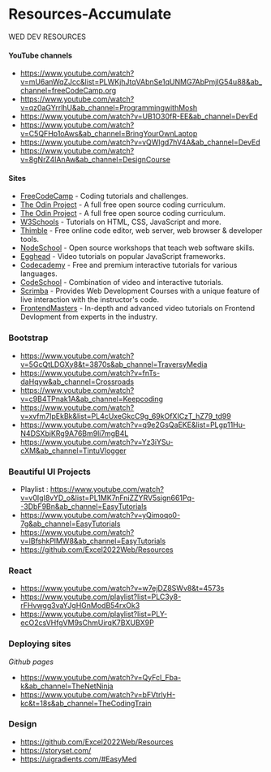 # Resources-Accumulate 
WED DEV RESOURCES 


#### YouTube channels

- https://www.youtube.com/watch?v=mU6anWqZJcc&list=PLWKjhJtqVAbnSe1qUNMG7AbPmjIG54u88&ab_channel=freeCodeCamp.org
- https://www.youtube.com/watch?v=qz0aGYrrlhU&ab_channel=ProgrammingwithMosh
- https://www.youtube.com/watch?v=UB1O30fR-EE&ab_channel=DevEd
- https://www.youtube.com/watch?v=C5QFHp1oAws&ab_channel=BringYourOwnLaptop
- https://www.youtube.com/watch?v=vQWlgd7hV4A&ab_channel=DevEd
- https://www.youtube.com/watch?v=8gNrZ4lAnAw&ab_channel=DesignCourse




#### Sites

 * [FreeCodeCamp](http://freecodecamp.com) - Coding tutorials and challenges.
 * [The Odin Project](https://www.theodinproject.com/) - A full free open source coding curriculum.
 * [The Odin Project](https://www.theodinproject.com/) - A full free open source coding curriculum.
 * [W3Schools](https://www.w3schools.com/) - Tutorials on HTML, CSS, JavaScript and more.
 * [Thimble](https://thimble.mozilla.org/en-US/) - Free online code editor, web server, web browser & developer tools.
 * [NodeSchool](https://nodeschool.io) - Open source workshops that teach web software skills.
 * [Egghead](https://egghead.io/) - Video tutorials on popular JavaScript frameworks.
 * [Codecademy](https://www.codecademy.com/) - Free and premium interactive tutorials for various languages.
 * [CodeSchool](https://www.codeschool.com/) - Combination of video and interactive tutorials.
 * [Scrimba](https://scrimba.com/) - Provides Web Development Courses with a unique feature of live interaction with the instructor's code.
 * [FrontendMasters](https://frontendmasters.com/) - In-depth and advanced video tutorials on Frontend Devlopment from experts in the industry.
 
 
 
 
### Bootstrap

- https://www.youtube.com/watch?v=5GcQtLDGXy8&t=3870s&ab_channel=TraversyMedia
- https://www.youtube.com/watch?v=fnTs-daHqyw&ab_channel=Crossroads
- https://www.youtube.com/watch?v=c9B4TPnak1A&ab_channel=Keepcoding
- https://www.youtube.com/watch?v=xvfm7IpEkBk&list=PL4cUxeGkcC9g_69kOfXICzT_hZ79_td99
- https://www.youtube.com/watch?v=q9e2GsQaEKE&list=PLgp11Hu-N4DSXbjKRg9A76Bm9li7mgB4L
- https://www.youtube.com/watch?v=Yz3iYSu-cXM&ab_channel=TintuVlogger

### Beautiful UI Projects

- Playlist : https://www.youtube.com/watch?v=v0IgI8vYD_o&list=PL1MK7nFniZZYRV5sign661Pq--3DbF9Bn&ab_channel=EasyTutorials
- https://www.youtube.com/watch?v=yQimoqo0-7g&ab_channel=EasyTutorials
- https://www.youtube.com/watch?v=lBfshkPlMW8&ab_channel=EasyTutorials 
- https://github.com/Excel2022Web/Resources
### React
- https://www.youtube.com/watch?v=w7ejDZ8SWv8&t=4573s
- https://www.youtube.com/playlist?list=PLC3y8-rFHvwgg3vaYJgHGnModB54rxOk3
- https://www.youtube.com/playlist?list=PLY-ecO2csVHfgVM9sChmUirqK7BXUBX9P


### Deploying sites

*Github pages*

- https://www.youtube.com/watch?v=QyFcl_Fba-k&ab_channel=TheNetNinja
- https://www.youtube.com/watch?v=bFVtrlyH-kc&t=18s&ab_channel=TheCodingTrain


### Design 
- https://github.com/Excel2022Web/Resources
- https://storyset.com/
- https://uigradients.com/#EasyMed

